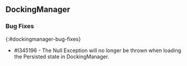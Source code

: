 ## DockingManager

### Bug Fixes
{:#dockingmanager-bug-fixes}

* \#I345196 - The Null Exception will no longer be thrown when loading the Persisted state in DockingManager.
